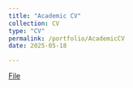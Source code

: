 ```yaml
---
title: "Academic CV"
collection: CV
type: "CV"
permalink: /portfolio/AcademicCV
date: 2025-05-18

---
```

[File](https://drive.google.com/drive/folders/1PAvCsOjoBcQmoNcF8A61sxXs1NHNpp2S)
